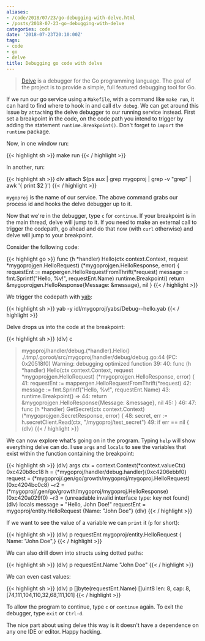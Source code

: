 ```yaml
---
aliases:
- /code/2018/07/23/go-debugging-with-delve.html
- /posts/2018-07-23-go-debugging-with-delve
categories: code
date: '2018-07-23T20:10:00Z'
tags:
- code
- go
- delve
title: Debugging go code with delve
---
```


> [Delve](https://github.com/derekparker/delve) is a debugger for the Go programming language. The goal of the project is to provide a simple, full featured debugging tool for Go.

If we run our go service using a `Makefile`, with a command like `make run`, it can hard to find where to hook in and call `dlv debug`. We can get around this issue by `attach`ing the delve debugger to our running service instead. First set a breakpoint in the code, on the code path you intend to trigger by adding the statement `runtime.Breakpoint()`. Don't forget to `import` the `runtime` package.

Now, in one window run:

{{< highlight sh >}}
make run
{{< / highlight >}}

In another, run:

{{< highlight sh >}}
dlv attach $(ps aux | grep mygoproj | grep -v "grep" | awk '{ print $2 }')
{{< / highlight >}}

`mygoproj` is the name of our service. The above command grabs our process id and hooks the delve debugger up to it.

Now that we're in the debugger, type `c` for `continue`. If your breakpoint is in the main thread, delve will jump to it. If you need to make an external call to trigger the codepath, go ahead and do that now (with `curl` otherwise) and delve will jump to your breakpoint.

Consider the following code:

{{< highlight go >}}
func (h *handler) Hello(ctx context.Context, request *mygoprojgen.HelloRequest) (*mygoprojgen.HelloResponse, error) {
    requestEnt := mappergen.HelloRequestFromThrift(*request)
    message := fmt.Sprintf("Hello, %v!", requestEnt.Name)
    runtime.Breakpoint()
    return &mygoprojgen.HelloResponse{Message: &message}, nil
}
{{< / highlight >}}

We trigger the codepath with [yab](https://github.com/yarpc/yab):

{{< highlight sh >}}
yab -y idl/mygoproj/yabs/Debug--hello.yab
{{< / highlight >}}

Delve drops us into the code at the breakpoint:

{{< highlight sh >}}
(dlv) c
> mygoproj/handler/debug.(*handler).Hello() ./.tmp/.goroot/src/mygoproj/handler/debug/debug.go:44 (PC: 0x20518f0)
Warning: debugging optimized function
    39:
    40: func (h *handler) Hello(ctx context.Context, request *mygoprojgen.HelloRequest) (*mygoprojgen.HelloResponse, error) {
    41:     requestEnt := mappergen.HelloRequestFromThrift(*request)
    42:     message := fmt.Sprintf("Hello, %v!", requestEnt.Name)
    43:     runtime.Breakpoint()
=>  44:     return &mygoprojgen.HelloResponse{Message: &message}, nil
    45: }
    46:
    47: func (h *handler) GetSecret(ctx context.Context) (*mygoprojgen.SecretResponse, error) {
    48:     secret, err := h.secretClient.Read(ctx, "/mygoproj/test_secret")
    49:     if err == nil {
(dlv)
{{< / highlight >}}

We can now explore what's going on in the program. Typing `help` will show everything delve can do. I use `args` and `locals` to see the variables that exist within the function containing the breakpoint:

{{< highlight sh >}}
(dlv) args
ctx = context.Context(*context.valueCtx) 0xc420b8cc18
h = (*mygoproj/handler/debug.handler)(0xc4206ebbf0)
request = (*mygoproj/.gen/go/growth/mygoproj/mygoproj.HelloRequest)(0xc4204bc0c8)
~r2 = (*mygoproj/.gen/go/growth/mygoproj/mygoproj.HelloResponse)(0xc420a029f0)
~r3 = (unreadable invalid interface type: key not found)
(dlv) locals
message = "Hello, John Doe!"
requestEnt = mygoproj/entity.HelloRequest {Name: "John Doe"}
(dlv)
{{< / highlight >}}

If we want to see the value of a variable we can `print` it (`p` for short):

{{< highlight sh >}}
(dlv) p requestEnt
mygoproj/entity.HelloRequest {
    Name: "John Doe",}
{{< / highlight >}}

We can also drill down into structs using dotted paths:

{{< highlight sh >}}
(dlv) p requestEnt.Name
"John Doe"
{{< / highlight >}}

We can even cast values:

{{< highlight sh >}}
(dlv) p []byte(requestEnt.Name)
[]uint8 len: 8, cap: 8, [74,111,104,110,32,68,111,101]
{{< / highlight >}}

To allow the program to continue, type  `c` or `continue` again. To exit the debugger, type `exit` or `Ctrl-d`.

The nice part about using delve this way is it doesn't have a dependence on any one IDE or editor. Happy hacking.